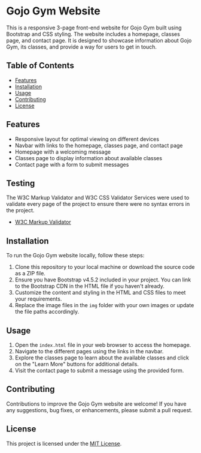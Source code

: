 # Gojo Gym Website

This is a responsive 3-page front-end website for Gojo Gym built using Bootstrap and CSS styling. The website includes a homepage, classes page, and contact page. It is designed to showcase information about Gojo Gym, its classes, and provide a way for users to get in touch.

## Table of Contents

- [Features](#features)
- [Installation](#installation)
- [Usage](#usage)
- [Contributing](#contributing)
- [License](#license)

## Features

- Responsive layout for optimal viewing on different devices
- Navbar with links to the homepage, classes page, and contact page
- Homepage with a welcoming message
- Classes page to display information about available classes
- Contact page with a form to submit messages

## Testing

The W3C Markup Validator and W3C CSS Validator Services were used to validate every page of the project to ensure there were no syntax errors in the project.

-   [W3C Markup Validator](https://jigsaw.w3.org/css-validator/#validate_by_input)

## Installation

To run the Gojo Gym website locally, follow these steps:

1. Clone this repository to your local machine or download the source code as a ZIP file.
2. Ensure you have Bootstrap v4.5.2 included in your project. You can link to the Bootstrap CDN in the HTML file if you haven't already.
3. Customize the content and styling in the HTML and CSS files to meet your requirements.
4. Replace the image files in the `img` folder with your own images or update the file paths accordingly.

## Usage

1. Open the `index.html` file in your web browser to access the homepage.
2. Navigate to the different pages using the links in the navbar.
3. Explore the classes page to learn about the available classes and click on the "Learn More" buttons for additional details.
4. Visit the contact page to submit a message using the provided form.

## Contributing

Contributions to improve the Gojo Gym website are welcome! If you have any suggestions, bug fixes, or enhancements, please submit a pull request. 

## License

This project is licensed under the [MIT License](LICENSE).